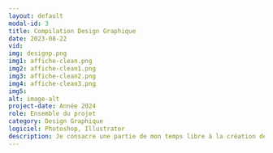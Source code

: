 ```yaml
---
layout: default
modal-id: 3
title: Compilation Design Graphique
date: 2023-08-22
vid: 
img: designp.png
img1: affiche-clean.png
img2: affiche-clean1.png
img3: affiche-clean2.png
img4: affiche-clean3.png
img5: 
alt: image-alt
project-date: Année 2024
role: Ensemble du projet
category: Design Graphique
logiciel: Photoshop, Illustrator
description: Je consacre une partie de mon temps libre à la création de designs graphiques. C'est pour moi une manière d'explorer ma créativité et de tester de nouvelles techniques et styles sans les contraintes d'un projet. Voici quelques exemples de mes travaux personnels que j'ai réalisés par pur plaisir et passion pour le design.
---
```

